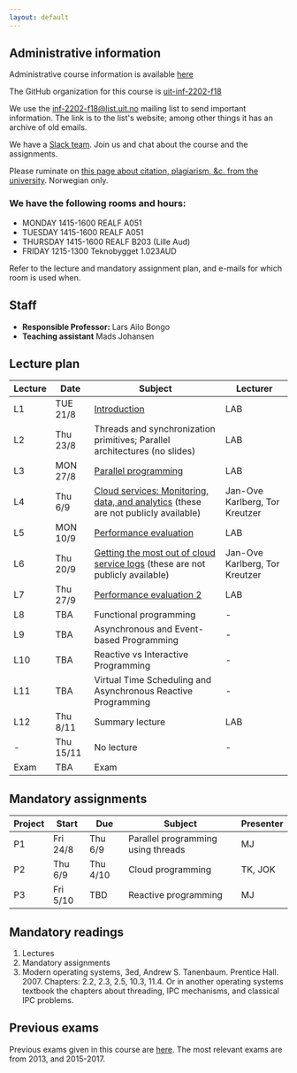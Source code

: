 ```yaml
---
layout: default
---
```


## Administrative information

Administrative course information is available [here](https://uit.no/utdanning/emner/emne/566314/inf-2202?ar=2018&semester=H)

The GitHub organization for this course is [uit-inf-2202-f18](https://github.com/uit-inf-2202-f18)

We use the [inf-2202-f18@list.uit.no](https://list.uit.no/sympa/info/inf-2202-f18) mailing list to send important information. The link is to the list's website; among other things it has an archive of old emails.

We have a [Slack team](https://uit-inf-2202-f18.slack.com/). Join us and chat about the course and the assignments.

Please ruminate on [this page about citation, plagiarism, &c. from the university](https://uit.no/om/enhet/artikkel?p_document_id=473719). Norwegian only.

### We have the following rooms and hours:

* MONDAY 1415-1600 REALF A051
* TUESDAY 1415-1600 REALF A051
* THURSDAY 1415-1600 REALF B203 (Lille Aud)
* FRIDAY 1215-1300 Teknobygget 1.023AUD

Refer to the lecture and mandatory assignment plan, and e-mails for which room is used when.

## Staff

* **Responsible Professor:** Lars Ailo Bongo
* **Teaching assistant** Mads Johansen

## Lecture plan

| Lecture | Date      | Subject                                       | Lecturer  |
|---------|-----------|-----------------------------------------------|-----------|
| L1      | TUE 21/8  | [Introduction](lectures/01-introduction.pptx) | LAB       |
| L2      | Thu 23/8  | Threads and synchronization primitives; Parallel architectures (no slides) | LAB |
| L3      | MON 27/8  | [Parallel programming](lectures/03-parallel-programs.pptx) | LAB |
| L4      | Thu 6/9   | [Cloud services: Monitoring, data, and analytics](https://github.com/uit-inf-2202-f18/private-lecture-notes) (these are not publicly available) | Jan-Ove Karlberg, Tor Kreutzer |
| L5      | MON 10/9  | [Performance evaluation](lectures/05-performance-evaluation.pptx)                  | LAB       |
| L6      | Thu 20/9  | [Getting the most out of cloud service logs](https://github.com/uit-inf-2202-f18/private-lecture-notes) (these are not publicly available) | Jan-Ove Karlberg, Tor Kreutzer |
| L7      | Thu 27/9  | [Performance evaluation 2](lectures/07-performance-evaluation2.pptx)                      | LAB       |
| L8      | TBA       | Functional programming                        | - |
| L9      | TBA       | Asynchronous and Event-based Programming      | - |
| L10     | TBA       | Reactive vs Interactive Programming           | - |
| L11     | TBA       | Virtual Time Scheduling and Asynchronous Reactive Programming | - |
| L12     | Thu 8/11  | Summary lecture                               | LAB       |
| -       | Thu 15/11 | No lecture                                    | -         |
| Exam    | TBA | Exam                                          |           |


## Mandatory assignments

| Project |	Start      | Due      | Subject  | Presenter |
|---------|------------|----------|----------|---------|
| P1 	    | Fri 24/8   | Thu 6/9  | Parallel programming using threads | MJ      |
| P2      | Thu 6/9    | Thu 4/10 | Cloud programming                  | TK, JOK |
| P3      | Fri 5/10   | TBD      | Reactive programming               | MJ |


## Mandatory readings

1. Lectures
2. Mandatory assignments
3. Modern operating systems, 3ed, Andrew S. Tanenbaum. Prentice Hall. 2007. Chapters: 2.2, 2.3, 2.5, 10.3, 11.4. Or in another operating systems textbook the chapters about threading, IPC mechanisms, and classical IPC problems.

## Previous exams

Previous exams given in this course are [here](https://uit.no/om/enhet/artikkel?p_document_id=319867&p_dimension_id=88131). The most relevant exams are from 2013, and 2015-2017.
